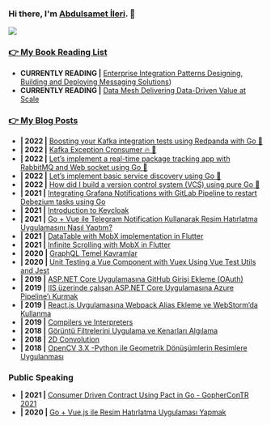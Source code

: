 ### Hi there, I'm [Abdulsamet İleri](https://www.linkedin.com/in/abdulsamet-ileri-839222121/). 👋 

<img src="https://visitor-badge.laobi.icu/badge?page_id=abdulsametileri.abdulsametileri" style="max-width:100%;">

### [👉 My Book Reading List](https://github.com/Abdulsametileri/my-reading-list)
- **CURRENTLY READING |** [Enterprise Integration Patterns Designing, Building and Deploying Messaging Solutions](https://www.amazon.com/Enterprise-Integration-Patterns-Designing-Deploying/dp/0321200683))
- **CURRENTLY READING |** [Data Mesh Delivering Data-Driven Value at Scale](https://www.amazon.com/Data-Mesh-Delivering-Data-Driven-Value/dp/1492092398)

### [👉 My Blog Posts](https://abdulsamet-ileri.medium.com/)
- **| 2022 |** [Boosting your Kafka integration tests using Redpanda with Go 🚀](https://abdulsamet-ileri.medium.com/boosting-your-kafka-integration-tests-using-redpanda-with-go-247e4276c61d)
- **| 2022 |** [Kafka Exception Cronsumer 🔥 🚀](https://medium.com/trendyol-tech/kafka-exception-c-r-onsumer-37c459e4849d)
- **| 2022 |** [Let’s implement a real-time package tracking app with RabbitMQ and Web socket using Go 🚀](https://abdulsamet-ileri.medium.com/lets-implement-a-real-time-package-tracking-app-with-rabbitmq-and-web-socket-using-go-80f5a5ca5c55)
- **| 2022 |** [Let’s implement basic service discovery using Go 🚀](https://abdulsamet-ileri.medium.com/lets-implement-basic-service-discovery-using-go-d91c513883f6)
- **| 2022 |** [How did I build a version control system (VCS) using pure Go 🚀](https://medium.com/@abdulsamet-ileri/how-was-i-build-a-version-control-system-vcs-using-pure-go-83ec8ec5d4f4)
- **| 2021 |** [Integrating Grafana Notifications with GitLab Pipeline to restart Debezium tasks using Go](https://medium.com/modanisa-engineering/integrating-grafana-notifications-with-gitlab-pipeline-to-restart-debezium-tasks-using-go-1378c9eaf7b8)
- **| 2021 |** [Introduction to Keycloak](https://abdulsamet-ileri.medium.com/introduction-to-keycloak-227c3902754a)
- **| 2021 |** [Go + Vue ile Telegram Notification Kullanarak Resim Hatırlatma Uygulamasını Nasıl Yaptım?](https://abdulsamet-ileri.medium.com/go-vue-ile-telegram-notification-kullanarak-resim-hat%C4%B1rlatma-uygulamas%C4%B1n%C4%B1-nas%C4%B1l-yapt%C4%B1m-e7ab50bfe4ad)
- **| 2021 |** [DataTable with MobX implementation in Flutter](https://levelup.gitconnected.com/datatable-with-mobx-implementation-in-flutter-8c5994b118e1)
- **| 2021 |** [Infinite Scrolling with MobX in Flutter](https://medium.com/hardwareandro/infinite-scrolling-with-mobx-in-flutter-2973cc00fc29)
- **| 2020 |** [GraphQL Temel Kavramlar](https://abdulsamet-ileri.medium.com/graphql-temel-kavramlar-a5641e885296)
- **| 2020 |** [Unit Testing a Vue Component with Vuex Using Vue Test Utils and Jest](https://abdulsamet-ileri.medium.com/unit-testing-a-vue-component-with-vuex-using-vue-test-utils-and-jest-5433053535ec)
- **| 2019 |** [ASP.NET Core Uygulamasına GitHub Girişi Ekleme (OAuth)](https://abdulsamet-ileri.medium.com/asp-net-core-uygulamas%C4%B1na-github-giri%C5%9Fi-ekleme-oauth-574852cb2d53)
- **| 2019 |** [IIS üzerinde çalışan ASP.NET Core Uygulamasına Azure Pipeline’ı Kurmak](https://abdulsamet-ileri.medium.com/iis-%C3%BCzerinde-%C3%A7al%C4%B1%C5%9Fan-asp-net-core-uygulamas%C4%B1na-azure-pipeline%C4%B1-kurmak-ea50f451556)
- **| 2019 |** [React.js Uygulamasına Webpack Alias Ekleme ve WebStorm’da Kullanma](https://abdulsamet-ileri.medium.com/react-js-uygulamas%C4%B1na-webpack-alias-ekleme-ve-webstormda-kullanma-a7c47b6f0695)
- **| 2019 |** [Compilers ve Interpreters](https://abdulsamet-ileri.medium.com/compilers-ve-interpreters-eacd14a227c4)
- **| 2018 |** [Görüntü Filtrelerini Uygulama ve Kenarları Algılama](https://abdulsamet-ileri.medium.com/g%C3%B6r%C3%BCnt%C3%BC-filtrelerini-uygulama-ve-kenarlar%C4%B1-alg%C4%B1lama-21d42f194db4)
- **| 2018 |** [2D Convolution](https://abdulsamet-ileri.medium.com/2d-convolution-ced5d339aa5)
- **| 2018 |** [OpenCV 3.X -Python ile Geometrik Dönüşümlerin Resimlere Uygulanması](https://abdulsamet-ileri.medium.com/opencv-3-x-python-ile-geometrik-d%C3%B6n%C3%BC%C5%9F%C3%BCmlerin-resimlere-uygulanmas%C4%B1-2923ff14f4e7)

### Public Speaking
- **| 2021 |** [Consumer Driven Contract Using Pact in Go - GopherConTR 2021](https://www.youtube.com/watch?v=vkN6AFUa-5Y)
- **| 2020 |** [Go + Vue.js ile Resim Hatırlatma Uygulaması Yapmak](https://www.youtube.com/watch?v=YYvXWVRMpJw)

<!--
**Abdulsametileri/Abdulsametileri** is a ✨ _special_ ✨ repository because its `README.md` (this file) appears on your GitHub profile.

Here are some ideas to get you started:

- 🔭 I’m currently working on ...
- 🌱 I’m currently learning ...
- 👯 I’m looking to collaborate on ...
- 🤔 I’m looking for help with ...
- 💬 Ask me about ...
- 📫 How to reach me: ...
- 😄 Pronouns: ...
- ⚡ Fun fact: ...
-->
